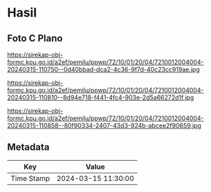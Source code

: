 # Hasil

## Foto C Plano

https://sirekap-obj-formc.kpu.go.id/a2ef/pemilu/ppwp/72/10/01/20/04/7210012004004-20240315-110750--0d40bbad-dca2-4c36-9f7d-40c23cc919ae.jpg

https://sirekap-obj-formc.kpu.go.id/a2ef/pemilu/ppwp/72/10/01/20/04/7210012004004-20240315-110810--8d94e718-f441-4fc4-903e-2d5a66272d1f.jpg

https://sirekap-obj-formc.kpu.go.id/a2ef/pemilu/ppwp/72/10/01/20/04/7210012004004-20240315-110858--80f90334-2407-43d3-924b-abcee2f90659.jpg


## Metadata

| Key        | Value               |
| ---------- | ------------------- |
| Time Stamp | 2024-03-15 11:30:00 |



